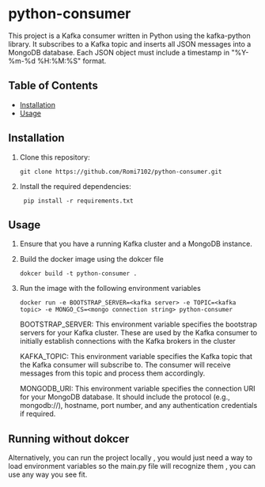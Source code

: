 # python-consumer
This project is a Kafka consumer written in Python using the kafka-python library. It subscribes to a Kafka topic and inserts all JSON messages into a MongoDB database. Each JSON object must include a timestamp in "%Y-%m-%d %H:%M:%S" format.

## Table of Contents
- [Installation](#installation)
- [Usage](#usage)

## Installation

1. Clone this repository:

    ```git clone https://github.com/Romi7102/python-consumer.git```

2. Install the required dependencies:
    
    ``` pip install -r requirements.txt```


## Usage

1. Ensure that you have a running Kafka cluster and a MongoDB instance.

2. Build the docker image using the dokcer file

    ```dokcer build -t python-consumer .```

3. Run the image with the following environment variables

    ```docker run -e BOOTSTRAP_SERVER=<kafka server> -e TOPIC=<kafka topic> -e MONGO_CS=<mongo connection string> python-consumer```

    BOOTSTRAP_SERVER: This environment variable specifies the bootstrap servers for your Kafka cluster. These are used by the Kafka consumer to initially establish connections with the Kafka brokers in the cluster

    KAFKA_TOPIC: This environment variable specifies the Kafka topic that the Kafka consumer will subscribe to. The consumer will receive messages from this topic and process them accordingly.

    MONGODB_URI: This environment variable specifies the connection URI for your MongoDB database. It should include the protocol (e.g., mongodb://), hostname, port number, and any authentication credentials if required.


## Running without dokcer

Alternatively, you can run the project locally , you would just need a way to load environment variables so the main.py file will recognize them , you can use any way you see fit.